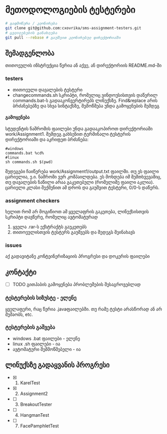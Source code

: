 # მეთოდოლოგიების ტესტერები

```sh
# გადმოწერა / კლონირება
git clone git@github.com:cxovrika/sms-assignment-testers.git
# ცვლილებების განახლება
git pull --rebase # გაუშვით კლონირებულ დირექტორიაში
```

## შემადგენლობა
თითოეულის ინსტრუქცია წერია ან აქვე, ან დირექტორიის README.md-ში


### testers
- თითოეული დავალების ტესტერი
- changecommands.sh სკრიპტი, რომელიც ვინდოუსისთვის დაწერილ commands.bat-ს გადააკონვერტირებს ლინუქსზე. Find&replace 
არის ბრძანებებზე და სხვა სინტაქსზე, შემოწმება უნდა გამოყენების შემდეგ 

#### გამოყენება
სტუდენტის ნაშრომის ფაილები უნდა გადააკოპიროთ დირექტორიაში work/Assignment1. შემდეგ გახსენით ტერმინალი ტესტერის დირექტორიაში და აკრიფეთ ბრძანება:
```
#windows
commands.bat %cd%
#linux
sh commands.sh $(pwd)
```

შედეგები ჩაიწერება work/Assignment1/output.txt ფაილში. თუ ეს ფაილი ცარიელია, ე.ი. ნაშრომი ვერ კომპაილდება. ეს მოხდება იმ შემთხვევაშიც, თუ დავალების ნაწილი არაა გაკეთებული (რომელიმე ფაილი აკლია). ცარიელი კლასი შექმენით ამ დროს და გაუშვით ტესტერი, 0/0-ს დაწერს.

### assignment checkers
ხელით რომ არ მოგიწიოთ ამ ყველაფრის გაკეთება, ლინუქსისთვის სკრიპტი დავწერე, რომელიც ავტომატურად
1. ყველა .rar-ს ექსტრაქტს გაუკეთებს 
2. თითოეულისთვის ტესტერს გაუშვებს და შედეგს შეინახავს

### issues
აქ გადავიტანე კონტეინერიზაციის პროგრესი  და დოკერის ფაილები

## კონტაქტი
- [ ] TODO გითჰაბის გამოყენება პრობლემების შესაგროვებლად

### ტესტერების სიზუსტე - ელენე
ყველაფერი, რაც წერია .javaფაილებში. თუ რამე ტესტი არასწორად ან არ მუშაობს, etc.

### ტესტერების გაშვება
- windows .bat ფაილები - ელენე
- linux .sh ფაილები - ია
- ავტომატური შემმოწმებელი - ია 


## ლინუქსზე გადაყვანის პროგრესი
- [x] 1. KarelTest
- [x] 2. Assignment2
- [ ] 3. BreakoutTester
- [ ] 4. HangmanTest
- [ ] 7. FacePamphletTest